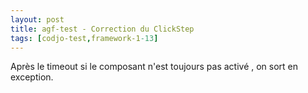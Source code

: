 ```yaml
---
layout: post
title: agf-test - Correction du ClickStep
tags: [codjo-test,framework-1-13]
---
```

Après le timeout si le composant n'est toujours pas activé , on sort en exception.